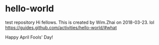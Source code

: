 # hello-world
test repository
Hi fellows. This is created by Wim.Zhai on 2018-03-23. lol
https://guides.github.com/activities/hello-world/#what 

Happy April Fools' Day!
